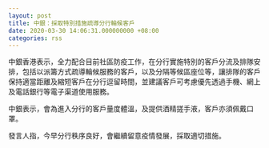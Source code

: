 ```yaml
---
layout: post
title: 中銀：採取特別措施疏導分行輪候客戶
date: 2020-03-30 14:06:31.000000000 +08:00
categories: rss
---
```


中銀香港表示，全力配合目前社區防疫工作，在分行實施特別的客戶分流及排隊安排，包括以派籌方式疏導輪候服務的客戶，以及分隔等候區座位等，讓排隊的客戶保持適當距離及縮短客戶在分行逗留時間，並建議客戶可考慮優先透過手機、網上及電話銀行等電子渠道使用服務。

中銀表示，會為進入分行的客戶量度體溫，及提供酒精搓手液，客戶亦須佩戴口罩。

發言人指，今早分行秩序良好，會繼續留意疫情發展，採取適切措施。
